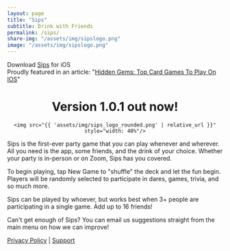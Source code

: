 ```yaml
---
layout: page
title: "Sips"
subtitle: Drink with Friends
permalink: /sips/
share-img: "/assets/img/sipslogo.png"
image: "/assets/img/sipslogo.png"
---
```

Download [Sips](https://apps.apple.com/us/app/id1511594732) for iOS  
Proudly featured in an article: "[Hidden Gems: Top Card Games To Play On IOS](https://gameskeys.net/hidden-gems-top-card-games-to-play-on-ios/)"
<div align="center">
    <h1>Version 1.0.1 out now!</h1>

    <img src="{{ 'assets/img/sips_logo_rounded.png' | relative_url }}" style="width: 40%"/>

</div>


Sips is the first-ever party game that you can play whenever and wherever. All you need is the app, some friends, and the drink of your choice. Whether your party is in-person or on Zoom, Sips has you covered.

To begin playing, tap New Game to "shuffle" the deck and let the fun begin. Players will be randomly selected to participate in dares, games, trivia, and so much more.

Sips can be played by whoever, but works best when 3+ people are participating in a single game. Add up to 16 friends!

Can't get enough of Sips? You can email us suggestions straight from the main menu on how we can improve!


[Privacy Policy](/sips/privacy/) | [Support](/sips/support)
